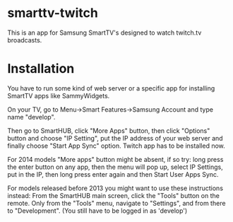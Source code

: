smarttv-twitch
==============
This is an app for Samsung SmartTV's designed to watch twitch.tv broadcasts.

Installation
==============
You have to run some kind of web server or a specific app for installing SmartTV apps like SammyWidgets.

On your TV, go to Menu->Smart Features->Samsung Account and type name "develop". 

Then go to SmartHUB, click "More Apps" button, then click "Options" button and choose "IP Setting", put the IP address of your web server and finally choose "Start App Sync" option. Twitch app has to be installed now.

For 2014 models "More apps" button might be absent, if so try: long press the enter button on any app, then the menu will pop up, select IP Settings, put in the IP, then long press enter again and then Start User Apps Sync.

For models released before 2013 you might want to use these instructions instead:
From the SmartHUB main screen, click the "Tools" button on the remote. Only from the "Tools" menu, navigate to "Settings", and from there to "Development". (You still have to be logged in as 'develop')
